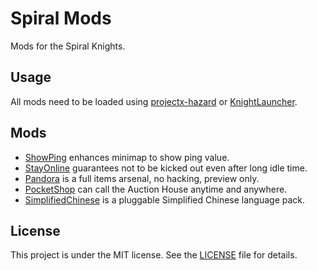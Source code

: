 # Spiral Mods

Mods for the Spiral Knights.

## Usage

All mods need to be loaded using [projectx-hazard](https://github.com/spiralstudio/projectx-hazard) or [KnightLauncher](https://github.com/lucasluqui/KnightLauncher).

## Mods

- [ShowPing](showping) enhances minimap to show ping value.
- [StayOnline](stayonline) guarantees not to be kicked out even after long idle time.
- [Pandora](pandora) is a full items arsenal, no hacking, preview only.
- [PocketShop](pocketshop) can call the Auction House anytime and anywhere.
- [SimplifiedChinese](simplifiedchinese) is a pluggable Simplified Chinese language pack.

## License

This project is under the MIT license. See the [LICENSE](LICENSE) file for details.